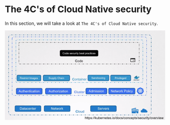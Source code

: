 # The 4C's of Cloud Native security

In this section, we will take a look at `The 4C's of Cloud Native security`.

  ![4C's](../../images/4C.png)
